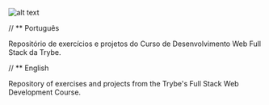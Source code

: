 ![alt text](https://pbs.twimg.com/profile_images/1159803972007399424/ZjoZA8iH.png)

// ** Português

Repositório de exercícios e projetos do Curso de Desenvolvimento Web Full Stack da Trybe.

// ** English

Repository of exercises and projects from the Trybe's Full Stack Web Development Course.